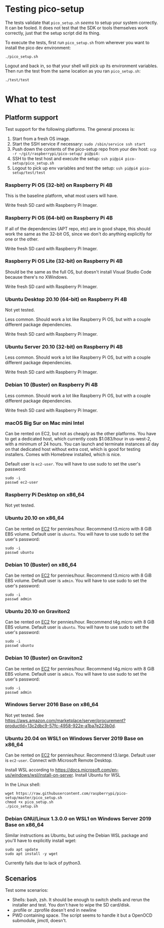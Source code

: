 # Testing pico-setup

The tests validate that `pico_setup.sh` _seems_ to setup your system correctly. It can be fooled. It does not test that the SDK or tools themselves work correctly, just that the setup script did its thing.

To execute the tests, first run `pico_setup.sh` from wherever you want to install the pico dev environment:
```shell
./pico_setup.sh
```
Logout and back in, so that your shell will pick up its environment variables. Then run the test from the same location as you ran `pico_setup.sh`:
```shell
./test/test
```

# What to test

## Platform support
Test support for the following platforms. The general process is:
1. Start from a fresh OS image.
1. Start the SSH service if necessary: `sudo /sbin/service ssh start`
1. Push down the contents of the pico-setup repo from your dev host: `scp -r ~/git/raspberrypi/pico-setup/ pi@pi4:`
1. SSH to the test host and execute the setup: `ssh pi@pi4 pico-setup/pico_setup.sh`
1. Logout to pick up env variables and test the setup: `ssh pi@pi4 pico-setup/test/test`

### Raspberry Pi OS (32-bit) on Raspberry Pi 4B
This is the baseline platform, what most users will have.

Write fresh SD card with Raspberry Pi Imager.

### Raspberry Pi OS (64-bit) on Raspberry Pi 4B
If all of the dependencies (APT repo, etc) are in good shape, this should work the same as the 32-bit OS, since we don't do anything explicitly for one or the other.

Write fresh SD card with Raspberry Pi Imager.

### Raspberry Pi OS Lite (32-bit) on Raspberry Pi 4B
Should be the same as the full OS, but doesn't install Visual Studio Code because there's no XWindows.

Write fresh SD card with Raspberry Pi Imager.

### Ubuntu Desktop 20.10 (64-bit) on Raspberry Pi 4B
Not yet tested.

Less common. Should work a lot like Raspberry Pi OS, but with a couple different package dependencies.

Write fresh SD card with Raspberry Pi Imager.

### Ubuntu Server 20.10 (32-bit) on Raspberry Pi 4B
Less common. Should work a lot like Raspberry Pi OS, but with a couple different package dependencies.

Write fresh SD card with Raspberry Pi Imager.

### Debian 10 (Buster) on Raspberry Pi 4B
Less common. Should work a lot like Raspberry Pi OS, but with a couple different package dependencies.

Write fresh SD card with Raspberry Pi Imager.

### macOS Big Sur on Mac mini Intel
Can be rented on EC2, but not as cheaply as the other platforms. You have to get a dedicated host, which currently costs $1.083/hour in us-west-2, with a minimum of 24 hours. You can launch and terminate instances all day on that dedicated host without extra cost, which is good for testing installers. Comes with Homebrew installed, which is nice.

Default user is `ec2-user`. You will have to use sudo to set the user's password:
```shell
sudo -i
passwd ec2-user
```

### Raspberry Pi Desktop on x86_64
Not yet tested.

### Ubuntu 20.10 on x86_64
Can be rented on [EC2](https://aws.amazon.com/marketplace/pp/B08LQMCZGC?ref_=beagle&applicationId=AWS-Marketplace-Console) for pennies/hour. Recommend t3.micro with 8 GiB EBS volume. Default user is `ubuntu`. You will have to use sudo to set the user's password:
```shell
sudo -i
passwd ubuntu
```

### Debian 10 (Buster) on x86_64
Can be rented on [EC2](https://aws.amazon.com/marketplace/pp/B0859NK4HC?ref_=aws-mp-console-subscription-detail) for pennies/hour. Recommend t3.micro with 8 GiB EBS volume. Default user is `admin`. You will have to use sudo to set the user's password:
```shell
sudo -i
passwd admin
```

### Ubuntu 20.10 on Graviton2
Can be rented on [EC2](https://aws.amazon.com/marketplace/pp/B08LQMCZGC?ref_=beagle&applicationId=AWS-Marketplace-Console) for pennies/hour. Recommend t4g.micro with 8 GiB EBS volume. Default user is `ubuntu`. You will have to use sudo to set the user's password:
```shell
sudo -i
passwd ubuntu
```

### Debian 10 (Buster) on Graviton2
Can be rented on [EC2](https://aws.amazon.com/marketplace/pp/B0859NK4HC?ref_=aws-mp-console-subscription-detail) for pennies/hour. Recommend t4g.micro with 8 GiB EBS volume. Default user is `admin`. You will have to use sudo to set the user's password:
```shell
sudo -i
passwd admin
```

### Windows Server 2016 Base on x86_64
Not yet tested. See https://aws.amazon.com/marketplace/server/procurement?productId=13c2dbc9-57fc-4958-922e-a1ba7e223b0d.

### Ubuntu 20.04 on WSL1 on Windows Server 2019 Base on x86_64
Can be rented on [EC2](https://aws.amazon.com/marketplace/server/procurement?productId=ef297a90-3ad0-4674-83b4-7f0ec07c39bb) for pennies/hour. Recommend t3.large. Default user is `ec2-user`. Connect with Microsoft Remote Desktop.

Install WSL according to https://docs.microsoft.com/en-us/windows/wsl/install-on-server. Install Ubuntu for WSL

In the Linux shell:
```shell
wget https://raw.githubusercontent.com/raspberrypi/pico-setup/master/pico_setup.sh
chmod +x pico_setup.sh
./pico_setup.sh
```

### Debian GNU/Linux 1.3.0.0 on WSL1 on Windows Server 2019 Base on x86_64
Similar instructions as Ubuntu, but using the Debian WSL package and you'll have to explicitly install wget:
```shell
sudo apt update
sudo apt install -y wget
```

Currently fails due to lack of python3.

## Scenarios
Test some scenarios:
* Shells: bash, zsh. It should be enough to switch shells and rerun the installer and test. You don't have to wipe the SD card/disk.
* .profile or .zprofile doesn't end in newline
* PWD containing space. The script seems to handle it but a OpenOCD submodule, jimctl, doesn't.
